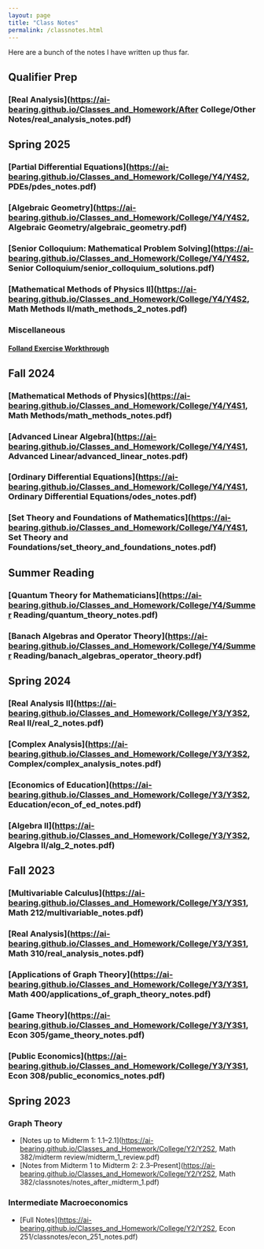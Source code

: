 ```yaml
---
layout: page
title: "Class Notes"
permalink: /classnotes.html
---
```

Here are a bunch of the notes I have written up thus far.
## Qualifier Prep
### [Real Analysis](https://ai-bearing.github.io/Classes_and_Homework/After College/Other Notes/real_analysis_notes.pdf)

## Spring 2025
### [Partial Differential Equations](https://ai-bearing.github.io/Classes_and_Homework/College/Y4/Y4S2, PDEs/pdes_notes.pdf)
### [Algebraic Geometry](https://ai-bearing.github.io/Classes_and_Homework/College/Y4/Y4S2, Algebraic Geometry/algebraic_geometry.pdf)
### [Senior Colloquium: Mathematical Problem Solving](https://ai-bearing.github.io/Classes_and_Homework/College/Y4/Y4S2, Senior Colloquium/senior_colloquium_solutions.pdf)
### [Mathematical Methods of Physics II](https://ai-bearing.github.io/Classes_and_Homework/College/Y4/Y4S2, Math Methods II/math_methods_2_notes.pdf)
### Miscellaneous
#### [Folland Exercise Workthrough](http://ai.avinash-iyer.com/Classes_and_Homework/College/Y4/Summer%20Reading/folland_solutions.pdf)
## Fall 2024
### [Mathematical Methods of Physics](https://ai-bearing.github.io/Classes_and_Homework/College/Y4/Y4S1, Math Methods/math_methods_notes.pdf)
### [Advanced Linear Algebra](https://ai-bearing.github.io/Classes_and_Homework/College/Y4/Y4S1, Advanced Linear/advanced_linear_notes.pdf)
### [Ordinary Differential Equations](https://ai-bearing.github.io/Classes_and_Homework/College/Y4/Y4S1, Ordinary Differential Equations/odes_notes.pdf)
### [Set Theory and Foundations of Mathematics](https://ai-bearing.github.io/Classes_and_Homework/College/Y4/Y4S1, Set Theory and Foundations/set_theory_and_foundations_notes.pdf)
## Summer Reading
### [Quantum Theory for Mathematicians](https://ai-bearing.github.io/Classes_and_Homework/College/Y4/Summer Reading/quantum_theory_notes.pdf)
### [Banach Algebras and Operator Theory](https://ai-bearing.github.io/Classes_and_Homework/College/Y4/Summer Reading/banach_algebras_operator_theory.pdf)
## Spring 2024
### [Real Analysis II](https://ai-bearing.github.io/Classes_and_Homework/College/Y3/Y3S2, Real II/real_2_notes.pdf)
### [Complex Analysis](https://ai-bearing.github.io/Classes_and_Homework/College/Y3/Y3S2, Complex/complex_analysis_notes.pdf)
### [Economics of Education](https://ai-bearing.github.io/Classes_and_Homework/College/Y3/Y3S2, Education/econ_of_ed_notes.pdf)
### [Algebra II](https://ai-bearing.github.io/Classes_and_Homework/College/Y3/Y3S2, Algebra II/alg_2_notes.pdf)

## Fall 2023
### [Multivariable Calculus](https://ai-bearing.github.io/Classes_and_Homework/College/Y3/Y3S1, Math 212/multivariable_notes.pdf)
### [Real Analysis](https://ai-bearing.github.io/Classes_and_Homework/College/Y3/Y3S1, Math 310/real_analysis_notes.pdf)
### [Applications of Graph Theory](https://ai-bearing.github.io/Classes_and_Homework/College/Y3/Y3S1, Math 400/applications_of_graph_theory_notes.pdf)
### [Game Theory](https://ai-bearing.github.io/Classes_and_Homework/College/Y3/Y3S1, Econ 305/game_theory_notes.pdf)
### [Public Economics](https://ai-bearing.github.io/Classes_and_Homework/College/Y3/Y3S1, Econ 308/public_economics_notes.pdf)

## Spring 2023
### Graph Theory
- [Notes up to Midterm 1: 1.1–2.1](https://ai-bearing.github.io/Classes_and_Homework/College/Y2/Y2S2, Math 382/midterm review/midterm_1_review.pdf)
- [Notes from Midterm 1 to Midterm 2: 2.3–Present](https://ai-bearing.github.io/Classes_and_Homework/College/Y2/Y2S2, Math 382/classnotes/notes_after_midterm_1.pdf)

### Intermediate Macroeconomics
- [Full Notes](https://ai-bearing.github.io/Classes_and_Homework/College/Y2/Y2S2, Econ 251/classnotes/econ_251_notes.pdf)
